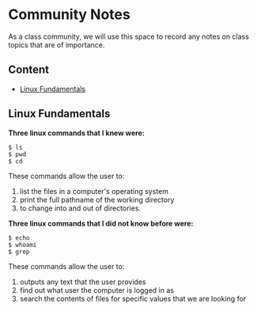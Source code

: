 # Community Notes

As a class community, we will use this space to record any notes on class topics that are of importance.

## Content

* [Linux Fundamentals](#linux-fundamentals)


## Linux Fundamentals

**Three linux commands that I knew were:**

```
$ ls
$ pwd
$ cd
```

These commands allow the user to:

1. list the files in a computer's operating system
2. print the full pathname of the working directory
3. to change into and out of directories.

**Three linux commands that I did not know before were:**

```
$ echo
$ whoami
$ grep
```

These commands allow the user to:

1. outputs any text that the user provides
2. find out what user the computer is logged in as
3. search the contents of files for specific values that we are looking for